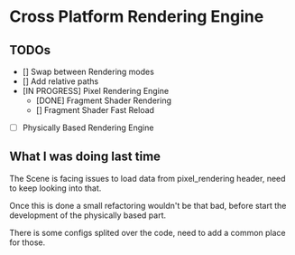 # Cross Platform Rendering Engine

## TODOs

- [] Swap between Rendering modes
- [] Add relative paths
- [IN PROGRESS] Pixel Rendering Engine
    - [DONE] Fragment Shader Rendering
    - [] Fragment Shader Fast Reload
- [ ] Physically Based Rendering Engine

## What I was doing last time

The Scene is facing issues to load data from pixel_rendering header, need to
keep looking into that. 

Once this is done a small refactoring wouldn't be that
bad, before start the development of the physically based part.

There is some configs splited over the code, need to add a common place for 
those.
